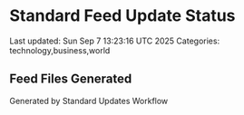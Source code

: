 # Standard Feed Update Status
Last updated: Sun Sep  7 13:23:16 UTC 2025
Categories: technology,business,world

## Feed Files Generated

Generated by Standard Updates Workflow
